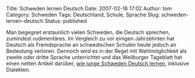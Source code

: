 Title: Schweden lernen Deutsch
Date: 2007-02-16 17:02
Author: tom
Category: Schweden
Tags: Deutschland, Schule, Sprache
Slug: schweden-lernen-deutsch
Status: published

Man begegnet erstaunlich vielen Schweden, die Deutsch sprechen,
zumindest rudimentäres. Im Vergleich zu vor einigen Jahrzehnten hat
Deutsch als Fremdsprache an schwedischen Schulen heute jedoch an
Bedeutung verloren. Dennoch wird es in der Regel mit Wahlmöglichkeit als
zweite oder dritte Sprache unterrichtet und das Weilburger Tageblatt hat
einen netten Artikel darüber, [wie junge Schweden Deutsch
lernen](http://www.weilburger-tageblatt.de/main.php?ses_viewmode=37&dir=1&content_id=295974),
inklusive Dialekten.

